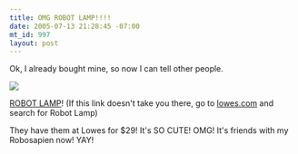 ```yaml
--- 
title: OMG ROBOT LAMP!!!!
date: 2005-07-13 21:28:45 -07:00
mt_id: 997
layout: post
---
```

Ok, I already bought mine, so now I can tell other people.

![][1]

[ROBOT LAMP][2]! (If this link doesn't take you there, go to [lowes.com][3] and search for Robot Lamp)

They have them at Lowes for $29! It's SO CUTE! OMG! It's friends with my Robosapien now! YAY!

   [1]: http://images.nonpolynomial.com/numberporn.com/blog/robotlamp.jpg
   [2]: http://www.lowes.com/lowes/lkn?action=productDetail&productId=24700-79995-HL1261&category=15&lpage=none&bc=c
   [3]: http://www.lowes.com

